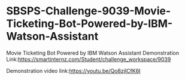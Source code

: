 # SBSPS-Challenge-9039-Movie-Ticketing-Bot-Powered-by-IBM-Watson-Assistant
Movie Ticketing Bot Powered by IBM Watson Assistant
  Demonstration  Link:https://smartinternz.com/Student/challenge_workspace/9039

Demonstration video link:https://youtu.be/Qo8zjICfK6I
